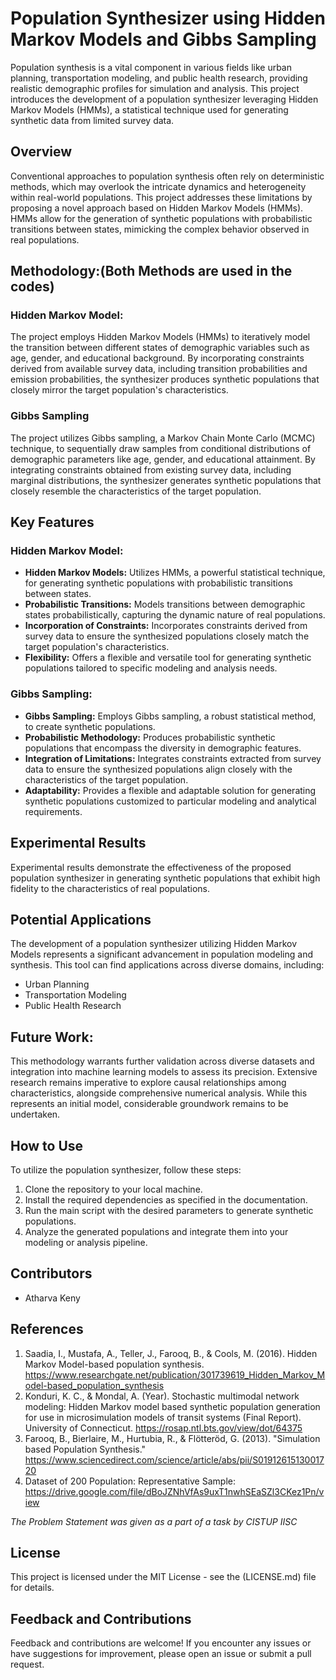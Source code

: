# Population Synthesizer using Hidden Markov Models and Gibbs Sampling

Population synthesis is a vital component in various fields like urban planning, transportation modeling, and public health research, providing realistic demographic profiles for simulation and analysis. This project introduces the development of a population synthesizer leveraging Hidden Markov Models (HMMs), a statistical technique used for generating synthetic data from limited survey data.

## Overview

Conventional approaches to population synthesis often rely on deterministic methods, which may overlook the intricate dynamics and heterogeneity within real-world populations. This project addresses these limitations by proposing a novel approach based on Hidden Markov Models (HMMs). HMMs allow for the generation of synthetic populations with probabilistic transitions between states, mimicking the complex behavior observed in real populations.

## Methodology:(Both Methods are used in the codes)

### Hidden Markov Model:
The project employs Hidden Markov Models (HMMs) to iteratively model the transition between different states of demographic variables such as age, gender, and educational background. By incorporating constraints derived from available survey data, including transition probabilities and emission probabilities, the synthesizer produces synthetic populations that closely mirror the target population's characteristics.

### Gibbs Sampling
The project utilizes Gibbs sampling, a Markov Chain Monte Carlo (MCMC) technique, to sequentially draw samples from conditional distributions of demographic parameters like age, gender, and educational attainment. By integrating constraints obtained from existing survey data, including marginal distributions, the synthesizer generates synthetic populations that closely resemble the characteristics of the target population.

## Key Features

### Hidden Markov Model:
- **Hidden Markov Models:** Utilizes HMMs, a powerful statistical technique, for generating synthetic populations with probabilistic transitions between states.
- **Probabilistic Transitions:** Models transitions between demographic states probabilistically, capturing the dynamic nature of real populations.
- **Incorporation of Constraints:** Incorporates constraints derived from survey data to ensure the synthesized populations closely match the target population's characteristics.
- **Flexibility:** Offers a flexible and versatile tool for generating synthetic populations tailored to specific modeling and analysis needs.

### Gibbs Sampling:

- **Gibbs Sampling:** Employs Gibbs sampling, a robust statistical method, to create synthetic populations.
- **Probabilistic Methodology:** Produces probabilistic synthetic populations that encompass the diversity in demographic features.
- **Integration of Limitations:** Integrates constraints extracted from survey data to ensure the synthesized populations align closely with the characteristics of the target population.
- **Adaptability:** Provides a flexible and adaptable solution for generating synthetic populations customized to particular modeling and analytical requirements.

## Experimental Results

Experimental results demonstrate the effectiveness of the proposed population synthesizer in generating synthetic populations that exhibit high fidelity to the characteristics of real populations. 

## Potential Applications

The development of a population synthesizer utilizing Hidden Markov Models represents a significant advancement in population modeling and synthesis. This tool can find applications across diverse domains, including:

- Urban Planning
- Transportation Modeling
- Public Health Research

## Future Work:

This methodology warrants further validation across diverse datasets and integration into machine learning models to assess its precision. Extensive research remains imperative to explore causal relationships among characteristics, alongside comprehensive numerical analysis. While this represents an initial model, considerable groundwork remains to be undertaken.

## How to Use

To utilize the population synthesizer, follow these steps:

1. Clone the repository to your local machine.
2. Install the required dependencies as specified in the documentation.
3. Run the main script with the desired parameters to generate synthetic populations.
4. Analyze the generated populations and integrate them into your modeling or analysis pipeline.

## Contributors

- Atharva Keny

## References

1. Saadia, I., Mustafa, A., Teller, J., Farooq, B., & Cools, M. (2016). Hidden Markov Model-based population synthesis. https://www.researchgate.net/publication/301739619_Hidden_Markov_Model-based_population_synthesis
2. Konduri, K. C., & Mondal, A. (Year). Stochastic multimodal network modeling: Hidden Markov model based synthetic population generation for use in microsimulation models of transit systems (Final Report). University of Connecticut. https://rosap.ntl.bts.gov/view/dot/64375
3. Farooq, B., Bierlaire, M., Hurtubia, R., & Flötteröd, G. (2013). "Simulation based Population Synthesis." https://www.sciencedirect.com/science/article/abs/pii/S0191261513001720
4. Dataset of 200 Population: Representative Sample: https://drive.google.com/file/dBoJZNhVfAs9uxT1nwhSEaSZl3CKez1Pn/view

*The Problem Statement was given as a part of a task by CISTUP IISC*

## License

This project is licensed under the MIT License - see the (LICENSE.md) file for details.

## Feedback and Contributions

Feedback and contributions are welcome! If you encounter any issues or have suggestions for improvement, please open an issue or submit a pull request.
